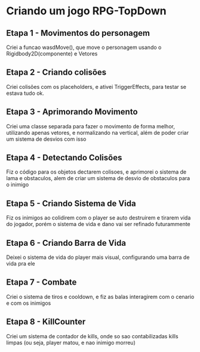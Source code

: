 # Criando um jogo RPG-TopDown
## Etapa 1 - Movimentos do personagem
Criei a funcao wasdMove(), que move o personagem usando o Rigidbody2D(componente) e Vetores
## Etapa 2 - Criando colisões
Criei colisões com os placeholders, e ativei TriggerEffects, para testar se estava tudo ok.
## Etapa 3 - Aprimorando Movimento
Criei uma classe separada para fazer o movimento de forma melhor, utilizando apenas vetores, e normalizando na vertical, além de poder criar um sistema de desvios com isso
## Etapa 4 - Detectando Colisões
Fiz o código para os objetos dectarem colisoes, e aprimorei o sistema de lama e obstaculos, alem de criar um sistema de desvio de obstaculos para o inimigo
## Etapa 5 - Criando Sistema de Vida
Fiz os inimigos ao colidirem com o player se auto destruirem e tirarem vida do jogador, porém o sistema de vida e dano vai ser refinado futurammente
## Etapa 6 - Criando Barra de Vida
Deixei o sistema de vida do player mais visual, configurando uma barra de vida pra ele
## Etapa 7 - Combate
Criei o sistema de tiros e cooldown, e fiz as balas interagirem com o cenario e com os inimigos
## Etapa 8 - KillCounter
Criei um sistema de contador de kills, onde so sao contabilizadas kills limpas (ou seja, player matou, e nao inimigo morreu)
